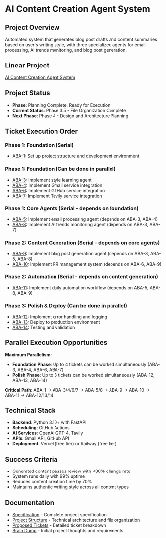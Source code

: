 # AI Content Creation Agent System

## Project Overview
Automated system that generates blog post drafts and content summaries based on user's writing style, with three specialized agents for email processing, AI trends monitoring, and blog post generation.

## Linear Project
[AI Content Creation Agent System](https://linear.app/metresearch/project/ai-content-creation-agent-system-960c122fe9c2)

## Project Status
- **Phase**: Planning Complete, Ready for Execution
- **Current Status**: Phase 3.5 - File Organization Complete
- **Next Phase**: Phase 4 - Design and Architecture Planning

## Ticket Execution Order

### Phase 1: Foundation (Serial)
- [ABA-1](https://linear.app/metresearch/issue/ABA-1/set-up-project-structure-and-development-environment): Set up project structure and development environment

### Phase 1: Foundation (Can be done in parallel)
- [ABA-3](https://linear.app/metresearch/issue/ABA-3/implement-style-learning-agent): Implement style learning agent
- [ABA-4](https://linear.app/metresearch/issue/ABA-4/implement-gmail-service-integration): Implement Gmail service integration
- [ABA-6](https://linear.app/metresearch/issue/ABA-6/implement-github-service-integration): Implement GitHub service integration
- [ABA-7](https://linear.app/metresearch/issue/ABA-7/implement-tavily-service-integration): Implement Tavily service integration

### Phase 1: Core Agents (Serial - depends on foundation)
- [ABA-5](https://linear.app/metresearch/issue/ABA-5/implement-email-processing-agent): Implement email processing agent (depends on ABA-3, ABA-4)
- [ABA-8](https://linear.app/metresearch/issue/ABA-8/implement-ai-trends-monitoring-agent): Implement AI trends monitoring agent (depends on ABA-3, ABA-7)

### Phase 2: Content Generation (Serial - depends on core agents)
- [ABA-9](https://linear.app/metresearch/issue/ABA-9/implement-blog-post-generation-agent): Implement blog post generation agent (depends on ABA-3, ABA-5, ABA-8)
- [ABA-10](https://linear.app/metresearch/issue/ABA-10/implement-pr-management-system): Implement PR management system (depends on ABA-6, ABA-9)

### Phase 2: Automation (Serial - depends on content generation)
- [ABA-11](https://linear.app/metresearch/issue/ABA-11/implement-daily-automation-workflow): Implement daily automation workflow (depends on ABA-5, ABA-8, ABA-9)

### Phase 3: Polish & Deploy (Can be done in parallel)
- [ABA-12](https://linear.app/metresearch/issue/ABA-12/implement-error-handling-and-logging): Implement error handling and logging
- [ABA-13](https://linear.app/metresearch/issue/ABA-13/deploy-to-production-environment): Deploy to production environment
- [ABA-14](https://linear.app/metresearch/issue/ABA-14/testing-and-validation): Testing and validation

## Parallel Execution Opportunities
**Maximum Parallelism**: 
- **Foundation Phase**: Up to 4 tickets can be worked simultaneously (ABA-3, ABA-4, ABA-6, ABA-7)
- **Polish Phase**: Up to 3 tickets can be worked simultaneously (ABA-12, ABA-13, ABA-14)

**Critical Path**: 
ABA-1 → ABA-3/4/6/7 → ABA-5/8 → ABA-9 → ABA-10 → ABA-11 → ABA-12/13/14

## Technical Stack
- **Backend**: Python 3.10+ with FastAPI
- **Scheduling**: GitHub Actions
- **AI Services**: OpenAI GPT-4, Tavily
- **APIs**: Gmail API, GitHub API
- **Deployment**: Vercel (free tier) or Railway (free tier)

## Success Criteria
- Generated content passes review with <30% change rate
- System runs daily with 99% uptime
- Reduces content creation time by 70%
- Maintains authentic writing style across all content types

## Documentation
- [Specification](spec.md) - Complete project specification
- [Project Structure](project_structure.md) - Technical architecture and file organization
- [Proposed Tickets](proposed_tickets.md) - Detailed ticket breakdown
- [Brain Dump](braindump.md) - Initial project thoughts and requirements 